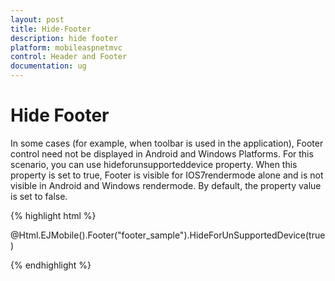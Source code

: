 ```yaml
---
layout: post
title: Hide-Footer
description: hide footer
platform: mobileaspnetmvc
control: Header and Footer
documentation: ug
---
```


# Hide Footer

In some cases (for example, when toolbar is used in the application), Footer control need not be displayed in Android and Windows Platforms. For this scenario, you can use hideforunsupporteddevice property. When this property is set to true, Footer is visible for IOS7rendermode alone and is not visible in Android and Windows rendermode. By default, the property value is set to false.

{% highlight html %}

@Html.EJMobile().Footer("footer_sample").HideForUnSupportedDevice(true)

{% endhighlight %}

